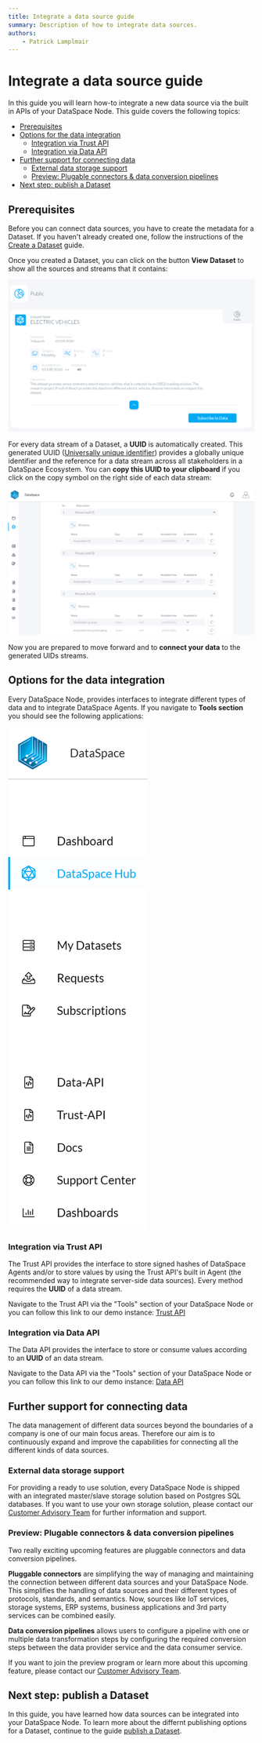 ```yaml
---
title: Integrate a data source guide
summary: Description of how to integrate data sources.
authors:
    - Patrick Lamplmair
---
```


# Integrate a data source guide

In this guide you will learn how-to integrate a new data source via the built in APIs of your DataSpace Node. This guide covers the following topics:

- [Prerequisites](/guides/guide-integrate-data-source/#prerequisites)
- [Options for the data integration](/guides/guide-integrate-data-source/#options-for-the-data-integration)
    - [Integration via Trust API](/guides/guide-integrate-data-source/#integration-via-trust-api)
    - [Integration via Data API](/guides/guide-integrate-data-source/#integration-via-data-api)
- [Further support for connecting data](/guides/guide-integrate-data-source/#further-support-connecting-data)
    - [External data storage support](/guides/guide-integrate-data-source/#external-data-storage-support)
    - [Preview: Plugable connectors & data conversion pipelines](/guides/guide-integrate-data-source/#preview-plugable-connectors-data-conversion-pipelines)
- [Next step: publish a Dataset](/guides/guide-integrate-data-source/#next-step-publish-a-dataset)

## Prerequisites

Before you can connect data sources, you have to create the metadata for a Dataset. If you haven't already created one, follow the instructions of the [Create a Dataset](/guides/guide-integrate-data-source/#prerequisits) guide.

Once you created a Dataset, you can click on the button **View Dataset** to show all the sources and streams that it contains:

![Enter URL](img/integrate-data-source-click-button.png)

For every data stream of a Dataset, a **UUID** is automatically created. This generated UUID (<a href="https://en.wikipedia.org/wiki/Universally_unique_identifier" target="_blank">Universally unique identifier</a>) provides a globally unique identifier and the reference for a data stream across all stakeholders in a DataSpace Ecosystem. You can **copy this UUID to your clipboard** if you click on the copy symbol on the right side of each data stream:

![Enter URL](img/integrate-data-source-view-dataset.png)

Now you are prepared to move forward and to **connect your data** to the generated UIDs streams.

## Options for the data integration

Every DataSpace Node, provides interfaces to integrate different types of data and to integrate DataSpace Agents. If you navigate to **Tools section** you should see the following applications:

![Enter URL](img/integrate-data-source-tools.png)

### Integration via Trust API

The Trust API provides the interface to store signed hashes of DataSpace Agents and/or to store values by using the Trust API's built in Agent (the recommended way to integrate server-side data sources). Every method requires the **UUID** of a data stream.

Navigate to the Trust API via the "Tools" section of your DataSpace Node or you can follow this link to our demo instance: <a href="https://trust-api.azuretrial-node-a.dataspace-node.com/" target="_blank">Trust API</a>

### Integration via Data API

The Data API provides the interface to store or consume values according to an **UUID** of an data stream.

Navigate to the Data API via the "Tools" section of your DataSpace Node or you can follow this link to our demo instance: <a href="https://data-api.azuretrial-node-a.dataspace-node.com/" target="_blank">Data API</a>

## Further support for connecting data

The data management of different data sources beyond the boundaries of a company is one of our main focus areas. Therefore our aim is to continuously expand and improve the capabilities for connecting all the different kinds of data sources.

### External data storage support

For providing a ready to use solution, every DataSpace Node is shipped with an integrated master/slave storage solution based on Postgres SQL databases. If you want to use your own storage solution, please contact our [Customer Advisory Team](mailto:customer-advisory@tributech.io) for further information and support.

### Preview: Plugable connectors & data conversion pipelines

Two really exciting upcoming features are pluggable connectors and data conversion pipelines.

**Pluggable connectors** are simplifying the way of managing and maintaining the connection between different data sources and your DataSpace Node. This simplifies the handling of data sources and their different types of protocols, standards, and semantics. Now, sources like IoT services, storage systems, ERP systems, business applications and 3rd party services can be combined easily.

**Data conversion pipelines** allows users to configure a pipeline with one or multiple data transformation steps by configuring the required conversion steps between the data provider service and the data consumer service.

If you want to join the preview program or learn more about this upcoming feature, please contact our [Customer Advisory Team](mailto:customer-advisory@tributech.io).

## Next step: publish a Dataset

In this guide, you have learned how data sources can be integrated into your DataSpace Node. To learn more about the differnt publishing options for a Dataset, continue to the guide [publish a Dataset](/guides/guide-publish-dataset).
